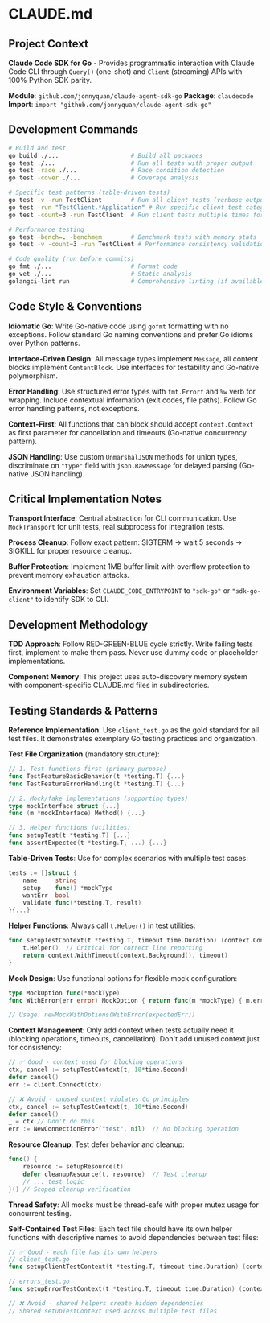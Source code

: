 # CLAUDE.md

## Project Context

**Claude Code SDK for Go** - Provides programmatic interaction with Claude Code CLI through `Query()` (one-shot) and `Client` (streaming) APIs with 100% Python SDK parity.

**Module**: `github.com/jonnyquan/claude-agent-sdk-go`
**Package**: `claudecode`
**Import**: `import "github.com/jonnyquan/claude-agent-sdk-go"`

## Development Commands

```bash
# Build and test
go build ./...                    # Build all packages
go test ./...                     # Run all tests with proper output
go test -race ./...               # Race condition detection
go test -cover ./...              # Coverage analysis

# Specific test patterns (table-driven tests)
go test -v -run TestClient        # Run all client tests (verbose output)
go test -run "TestClient.*Application" # Run specific client test categories
go test -count=3 -run TestClient  # Run client tests multiple times for consistency

# Performance testing
go test -bench=. -benchmem        # Benchmark tests with memory stats
go test -v -count=3 -run TestClient # Performance consistency validation

# Code quality (run before commits)
go fmt ./...                      # Format code
go vet ./...                      # Static analysis
golangci-lint run                 # Comprehensive linting (if available)
```

## Code Style & Conventions

**Idiomatic Go**: Write Go-native code using `gofmt` formatting with no exceptions. Follow standard Go naming conventions and prefer Go idioms over Python patterns.

**Interface-Driven Design**: All message types implement `Message`, all content blocks implement `ContentBlock`. Use interfaces for testability and Go-native polymorphism.

**Error Handling**: Use structured error types with `fmt.Errorf` and `%w` verb for wrapping. Include contextual information (exit codes, file paths). Follow Go error handling patterns, not exceptions.

**Context-First**: All functions that can block should accept `context.Context` as first parameter for cancellation and timeouts (Go-native concurrency pattern).

**JSON Handling**: Use custom `UnmarshalJSON` methods for union types, discriminate on `"type"` field with `json.RawMessage` for delayed parsing (Go-native JSON handling).

## Critical Implementation Notes

**Transport Interface**: Central abstraction for CLI communication. Use `MockTransport` for unit tests, real subprocess for integration tests.

**Process Cleanup**: Follow exact pattern: SIGTERM → wait 5 seconds → SIGKILL for proper resource cleanup.

**Buffer Protection**: Implement 1MB buffer limit with overflow protection to prevent memory exhaustion attacks.

**Environment Variables**: Set `CLAUDE_CODE_ENTRYPOINT` to `"sdk-go"` or `"sdk-go-client"` to identify SDK to CLI.

## Development Methodology

**TDD Approach**: Follow RED-GREEN-BLUE cycle strictly. Write failing tests first, implement to make them pass. Never use dummy code or placeholder implementations.

**Component Memory**: This project uses auto-discovery memory system with component-specific CLAUDE.md files in subdirectories.

## Testing Standards & Patterns

**Reference Implementation**: Use `client_test.go` as the gold standard for all test files. It demonstrates exemplary Go testing practices and organization.

**Test File Organization** (mandatory structure):
```go
// 1. Test functions first (primary purpose)
func TestFeatureBasicBehavior(t *testing.T) {...}
func TestFeatureErrorHandling(t *testing.T) {...}

// 2. Mock/fake implementations (supporting types)
type mockInterface struct {...}
func (m *mockInterface) Method() {...}

// 3. Helper functions (utilities)
func setupTest(t *testing.T) {...}
func assertExpected(t *testing.T, ...) {...}
```

**Table-Driven Tests**: Use for complex scenarios with multiple test cases:
```go
tests := []struct {
    name     string
    setup    func() *mockType
    wantErr  bool
    validate func(*testing.T, result)
}{...}
```

**Helper Functions**: Always call `t.Helper()` in test utilities:
```go
func setupTestContext(t *testing.T, timeout time.Duration) (context.Context, context.CancelFunc) {
    t.Helper()  // Critical for correct line reporting
    return context.WithTimeout(context.Background(), timeout)
}
```

**Mock Design**: Use functional options for flexible mock configuration:
```go
type MockOption func(*mockType)
func WithError(err error) MockOption { return func(m *mockType) { m.err = err } }

// Usage: newMockWithOptions(WithError(expectedErr))
```

**Context Management**: Only add context when tests actually need it (blocking operations, timeouts, cancellation). Don't add unused context just for consistency:
```go
// ✅ Good - context used for blocking operations
ctx, cancel := setupTestContext(t, 10*time.Second)
defer cancel()
err := client.Connect(ctx)

// ❌ Avoid - unused context violates Go principles
ctx, cancel := setupTestContext(t, 10*time.Second)
defer cancel()
_ = ctx // Don't do this
err := NewConnectionError("test", nil)  // No blocking operation
```

**Resource Cleanup**: Test defer behavior and cleanup:
```go
func() {
    resource := setupResource(t)
    defer cleanupResource(t, resource)  // Test cleanup
    // ... test logic
}() // Scoped cleanup verification
```

**Thread Safety**: All mocks must be thread-safe with proper mutex usage for concurrent testing.

**Self-Contained Test Files**: Each test file should have its own helper functions with descriptive names to avoid dependencies between test files:
```go
// ✅ Good - each file has its own helpers
// client_test.go
func setupClientTestContext(t *testing.T, timeout time.Duration) (context.Context, context.CancelFunc) {...}

// errors_test.go  
func setupErrorTestContext(t *testing.T, timeout time.Duration) (context.Context, context.CancelFunc) {...}

// ❌ Avoid - shared helpers create hidden dependencies
// Shared setupTestContext used across multiple test files
```